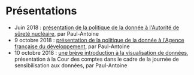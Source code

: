 # Présentations

* Juin 2018 : [présentation de la politique de la donnée à l'Autorité de sûreté nucléaire](https://etalab.github.io/etalab/slides/slides-asn.html#), par Paul-Antoine
* 9 octobre 2018 : [présentation de la politique de la donnée à l'Agence française du développement](https://etalab.github.io/etalab/slides/slides-afd.html), par Paul-Antoine
* 10 octobre 2018 : [une brève introduction à la visualisation de données](https://etalab.github.io/etalab/slides/slides_courdescomptes.html), présentation à la Cour des comptes dans le cadre de la journée de sensibilisation aux données, par Paul-Antoine
